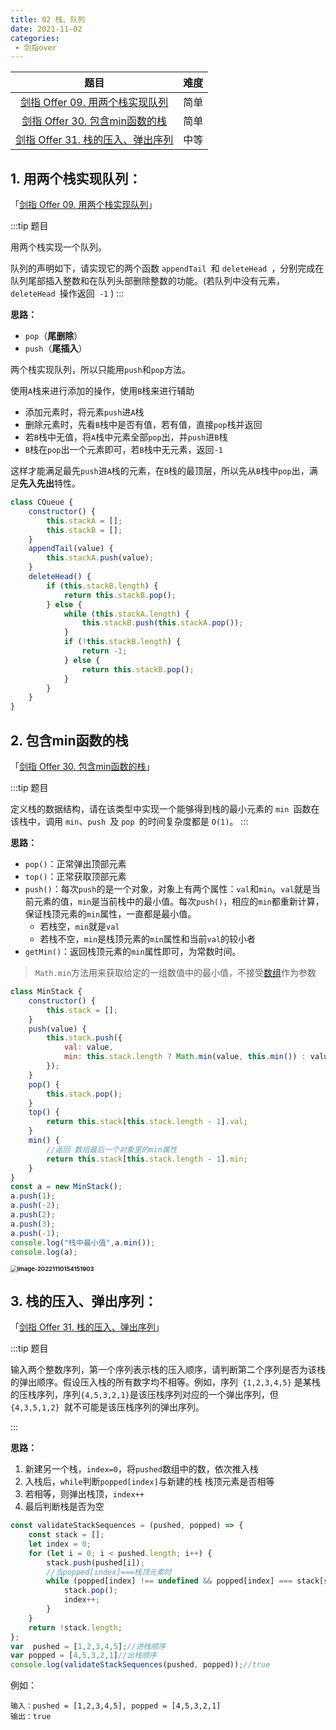 ```yaml
---
title: 02 栈、队列
date: 2021-11-02
categories: 
 - 剑指over
---
```


|                             题目                             | 难度 |
| :----------------------------------------------------------: | :--: |
| [剑指 Offer 09. 用两个栈实现队列](https://leetcode-cn.com/problems/yong-liang-ge-zhan-shi-xian-dui-lie-lcof/) | 简单 |
| [剑指 Offer 30. 包含min函数的栈](https://leetcode-cn.com/problems/bao-han-minhan-shu-de-zhan-lcof/) | 简单 |
| [剑指 Offer 31. 栈的压入、弹出序列](https://leetcode-cn.com/problems/zhan-de-ya-ru-dan-chu-xu-lie-lcof/) | 中等 |

## 1. 用两个栈实现队列：

「[剑指 Offer 09. 用两个栈实现队列](https://leetcode-cn.com/problems/yong-liang-ge-zhan-shi-xian-dui-lie-lcof/)」

:::tip 题目

用两个栈实现一个队列。

队列的声明如下，请实现它的两个函数 `appendTail `和 `deleteHead `，分别完成在队列尾部插入整数和在队列头部删除整数的功能。(若队列中没有元素，`deleteHead `操作返回` -1` )
:::


**思路：**

- `pop`（**尾删除**）
- `push`（**尾插入**）

两个栈实现队列，所以只能用`push`和`pop`方法。

使用`A`栈来进行添加的操作，使用`B`栈来进行辅助

- 添加元素时，将元素`push`进`A`栈
- 删除元素时，先看`B`栈中是否有值，若有值，直接`pop`栈并返回
- 若`B`栈中无值，将`A`栈中元素全部`pop`出，并`push`进`B`栈
- `B`栈在`pop`出一个元素即可，若`B`栈中无元素，返回`-1`

这样才能满足最先`push`进`A`栈的元素，在`B`栈的最顶层，所以先从`B`栈中`pop`出，满足**先入先出**特性。


```javascript
class CQueue {
    constructor() {
        this.stackA = [];
        this.stackB = [];
    }
    appendTail(value) {
        this.stackA.push(value);
    }
    deleteHead() {
        if (this.stackB.length) {
            return this.stackB.pop();
        } else {
            while (this.stackA.length) {
                this.stackB.push(this.stackA.pop());
            }
            if (!this.stackB.length) {
                return -1;
            } else {
                return this.stackB.pop();
            }
        }
    }
}
```

## 2. 包含min函数的栈

「[剑指 Offer 30. 包含min函数的栈](https://leetcode-cn.com/problems/bao-han-minhan-shu-de-zhan-lcof/)」


:::tip 题目

定义栈的数据结构，请在该类型中实现一个能够得到栈的最小元素的 `min `函数在该栈中，调用 `min`、`push `及 `pop `的时间复杂度都是 `O(1)`。
:::

**思路：**

- `pop()`：正常弹出顶部元素
- `top()`：正常获取顶部元素
- `push()`：每次`push`的是一个对象，对象上有两个属性：`val`和`min`。`val`就是当前元素的值，`min`是当前栈中的最小值。每次`push()`，相应的`min`都重新计算，保证栈顶元素的`min`属性，一直都是最小值。
  - 若栈空，`min`就是`val`
  - 若栈不空，`min`是栈顶元素的`min`属性和当前`val`的较小者
- `getMin()`：返回栈顶元素的`min`属性即可，为常数时间。

> `Math.min`方法用来获取给定的一组数值中的最小值，不接受[数组](https://so.csdn.net/so/search?q=数组&spm=1001.2101.3001.7020)作为参数


```javascript
class MinStack {
    constructor() {
        this.stack = [];
    }
    push(value) {
        this.stack.push({
            val: value,
            min: this.stack.length ? Math.min(value, this.min()) : value,
        });
    }
    pop() {
        this.stack.pop();
    }
    top() {
        return this.stack[this.stack.length - 1].val;
    }
    min() {
        //返回 数组最后一个对象里的min属性
        return this.stack[this.stack.length - 1].min;
    }
}
const a = new MinStack();
a.push(1);
a.push(-2);
a.push(2);
a.push(3);
a.push(-1);
console.log("栈中最小值",a.min());
console.log(a);
```

**<img src="https://could-img.oss-cn-hangzhou.aliyuncs.com/202211101542681.png" alt="image-20221110154151903" style="zoom: 67%;" />**

## 3. 栈的压入、弹出序列：

「[剑指 Offer 31. 栈的压入、弹出序列](https://leetcode-cn.com/problems/zhan-de-ya-ru-dan-chu-xu-lie-lcof/)」

:::tip 题目

输入两个整数序列，第一个序列表示栈的压入顺序，请判断第二个序列是否为该栈的弹出顺序。假设压入栈的所有数字均不相等。例如，序列` {1,2,3,4,5}` 是某栈的压栈序列，序列` {4,5,3,2,1} `是该压栈序列对应的一个弹出序列，但 `{4,3,5,1,2} `就不可能是该压栈序列的弹出序列。

:::

**思路：**

1. 新建另一个栈，`index=0`，将`pushed`数组中的数，依次推入栈
2. 入栈后，`while`判断`popped[index]`与新建的栈 栈顶元素是否相等
3. 若相等，则弹出栈顶，`index++`
4. 最后判断栈是否为空


```javascript
const validateStackSequences = (pushed, popped) => {
    const stack = [];
    let index = 0;
    for (let i = 0; i < pushed.length; i++) {
        stack.push(pushed[i]);
        //当popped[index]===栈顶元素时
        while (popped[index] !== undefined && popped[index] === stack[stack.length - 1]) {
            stack.pop();
            index++;
        }
    }
    return !stack.length;
};
var  pushed = [1,2,3,4,5];//进栈顺序
var popped = [4,5,3,2,1]//出栈顺序
console.log(validateStackSequences(pushed, popped));//true
```
例如：
```
输入：pushed = [1,2,3,4,5], popped = [4,5,3,2,1]
输出：true
```